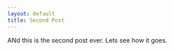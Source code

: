 ```yaml
---
layout: default
title: Second Post
---
```


ANd this is the second post ever. Lets see how it goes.
